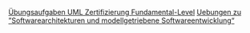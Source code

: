 [Übungsaufgaben UML Zertifizierung Fundamental-Level](https://www.sophist.de/fileadmin/user_upload/Bilder_zu_Seiten/Publikationen/UML2_glasklar/2._3._Auflage_-_alt/Uebungsaufgaben_Fundamental-Zertifizierung__Use-Case_Diagramm_.pdf)
[Uebungen zu ”Softwarearchitekturen und modellgetriebene Softwareentwicklung“](https://wwwbroy.in.tum.de/lehre/vorlesungen/mbe/SS07/sheets/blatt04.pdf)
